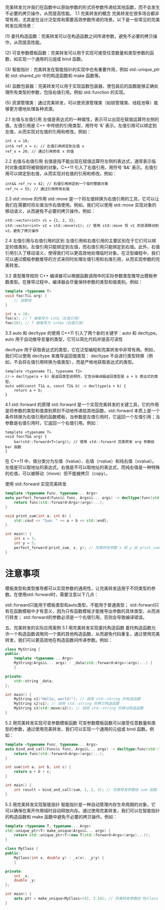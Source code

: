 完美转发允许我们在函数中以原始参数的形式将参数传递给其他函数，而不会发生不必要的拷贝操作，从而提高性能。
1.1 完美转发的概念
完美转发在很多场合都非常有用，尤其是在设计泛型库和需要高效参数传递的场景。以下是一些常见的完美转发应用场景：

(1) 委托构造函数：完美转发可以在构造函数之间传递参数，避免不必要的拷贝操作，从而提高性能。

(2) 可变参数模板函数：完美转发可以用于实现可接受任意数量和类型参数的函数，如实现一个通用的元组或 bind 函数。

(3) 智能指针：完美转发在智能指针的实现中也有重要作用，例如 std::unique_ptr 和 std::shared_ptr 中的构造函数和 make 函数等。

(4) 函数包装器：完美转发可以用于实现函数包装器，使包装后的函数能够正确处理所有类型的参数，包括右值引用。例如 std::function 的实现。

(5) 资源管理类：通过完美转发，可以使资源管理类（如锁管理类、线程池等）能够更方便地处理各种资源。

2.1 左值与左值引用
左值是表达式的一种属性，表示可以出现在赋值运算符左侧的值。左值引用是 C++ 中传统的引用类型，用符号 ‘&’ 表示。左值引用可以绑定到左值，从而实现对左值的引用和修改。例如：

    int x = 10;
    int& ref_x = x; // 左值引用绑定到左值 x
    ref_x = 20; // 通过引用修改 x 的值

2.2 右值与右值引用
右值是指不能出现在赋值运算符左侧的表达式，通常表示临时对象或即将被销毁的对象。C++11 引入了右值引用，用符号 ‘&&’ 表示。右值引用可以绑定到右值，从而实现对右值的引用和修改。例如：

    int&& ref_rv = 42; // 右值引用绑定到一个临时整数对象
    ref_rv = 55; // 通过引用修改右值

2.3 std::move 的作用
std::move 是一个将左值转换为右值引用的工具，它可以让我们在需要时将左值当作右值使用。例如，我们可以使用 std::move 实现对象的移动语义，从而避免不必要的拷贝操作。例如：

    std::vector<int> v1 = {1, 2, 3};
    std::vector<int> v2 = std::move(v1); // 使用 std::move 将 v1 的资源移动到 v2，避免了拷贝操作 

2.4 左值引用与右值引用的区别
左值引用和右值引用的主要区别在于它们可以绑定的值类别。左值引用只能绑定到左值，而右值引用只能绑定到右值。此外，右值引用引入了移动语义，使得我们可以更高效地处理临时对象。在泛型编程中，我们可以通过模板参数推导的方式来同时处理左值引用和右值引用，从而实现参数的完美转发。

3.2 类型推导规则
C++ 编译器可以根据函数调用中的实际参数类型推导出模板参数类型。在推导过程中，编译器会尽量保持参数的类型和值类别。例如：
```cpp
template <typename T>
void foo(T&& arg) {
    // 函数体
}

int x = 10;
foo(x); // T 被推导为 int&（左值引用）
foo(20); // T 被推导为 int&&（右值引用）
```
3.3 auto 和 decltype 的使用
C++11 引入了两个新的关键字：auto 和 decltype。auto 用于自动推导变量的类型，它可以简化代码并提高可读性

decltype 用于获取表达式的类型，它在泛型编程和完美转发中非常有用。例如，我们可以使用 decltype 来推导返回值类型：
decltype 不会进行类型转换（例如，不会将左值引用转换为值类型），而是严格地获取表达式的类型。

    template <typename T1, typename T2>
    //-> decltype(a + b) 是返回类型说明符，它告诉编译器返回类型是 a + b 表达式的类型。
    auto add(const T1& a, const T2& b) -> decltype(a + b) {
        return a + b;
    }

4.1 std::forward 的原理
std::forward 是一个实现完美转发的关键工具，它的作用是将参数的类型和值类别原封不动地传递给其他函数。std::forward 本质上是一个条件转换为右值引用的函数模板，当参数是左值引用时，它返回一个左值引用；当参数是右值引用时，它返回一个右值引用。例如：

    template <typename T>
    void foo(T&& arg) {
        bar(std::forward<T>(arg)); // 使用 std::forward 完美转发 arg 参数给 bar 函数
    }


在 C++11 中，值分类分为左值（lvalue）、右值（rvalue）和纯右值（xvalue）。左值是可以取地址的表达式，右值是不可以取地址的表达式，而纯右值是一种特殊的右值，可以被移动（move）但不能被拷贝（copy）。

使用 std::forward 实现完美转发
```cpp
template <typename Func, typename... Args>
auto perfect_forward(Func&& func, Args&&... args) -> decltype(func(std::forward<Args>(args)...)) {
    return func(std::forward<Args>(args)...);
}

void print_sum(int a, int b) {
    std::cout << "Sum: " << a + b << std::endl;
}

int main() {
    int x = 3;
    int y = 5;
    perfect_forward(print_sum, x, y); // 完美转发参数 x 和 y 给 print_sum 函数
}
```
# 注意事项
模板类型和类型推导都可以实现参数的通用性，让完美转发适用于不同类型的参数。在使用std::forward时，需要注意以下几点：

std::forward只能用于模板类型和auto类型，不能用于普通类型；
std::forward只有在函数模板中才有意义，因为只有函数模板才能推导出参数的具体类型，从而进行转发；
std::forward的参数必须是一个右值引用，否则会导致编译错误。


五、完美转发的实际应用案例
5.1 用完美转发实现委托构造函数
委托构造函数允许一个构造函数调用同一个类的其他构造函数，从而避免代码重复。通过使用完美转发，我们可以更高效地在构造函数间传递参数。例如：
```cpp
class MyString {
public:
    template <typename... Args>
    MyString(Args&&... args) : _data(std::forward<Args>(args)...) {
    }

private:
    std::string _data;
};

int main() {
    MyString s1("Hello, world!"); // 调用 std::string 的构造函数
    MyString s2(s1); // 调用 std::string 的拷贝构造函数
    MyString s3(std::move(s2)); // 调用 std::string 的移动构造函数
}
```
5.2 用完美转发实现可变参数模板函数
可变参数模板函数可以接受任意数量和类型的参数，通过使用完美转发，我们可以实现一个通用的元组或 bind 函数。例如：
```cpp
template <typename Func, typename... Args>
auto bind_and_call(Func&& func, Args&&... args) -> decltype(func(std::forward<Args>(args)...)) {
    return func(std::forward<Args>(args)...);
}

int sum(int a, int b, int c) {
    return a + b + c;
}

int main() {
    int result = bind_and_call(sum, 1, 2, 3); // 完美转发参数给 sum 函数
}
```

5.3 用完美转发实现智能指针
智能指针是一种自动管理内存生命周期的对象，它可以确保在离开作用域时自动释放内存。通过使用完美转发，我们可以在智能指针的构造函数和 make 函数中避免不必要的拷贝操作。例如：
```cpp
template <typename T, typename... Args>
std::unique_ptr<T> make_unique(Args&&... args) {
    return std::unique_ptr<T>(new T(std::forward<Args>(args)...));
}

class MyClass {
public:
    MyClass(int x, double y) : _x(x), _y(y) {
    }

private:
    int _x;
    double _y;
};

int main() {
    auto ptr = make_unique<MyClass>(42, 3.14); // 完美转发参数给 MyClass 的构造函数
}
```